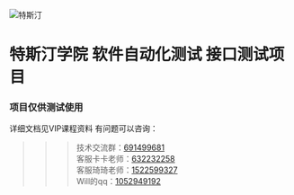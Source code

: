 ![特斯汀](http://www.testingedu.com.cn/wp-content/themes/busiprof/images/logo.png "特斯汀")
#  特斯汀学院 软件自动化测试 接口测试项目 
### 项目仅供测试使用

详细文档见VIP课程资料
有问题可以咨询：
>>>技术交流群：[691499681](http://wpa.qq.com/msgrd?v=3&uin=691499681&site=qq&menu=yes "特斯汀") <br>
>>>客服卡卡老师：[632232258](http://wpa.qq.com/msgrd?v=3&uin=632232258&site=qq&menu=yes "特斯汀") <br>
>>>客服琦琦老师：[1522599327](http://wpa.qq.com/msgrd?v=3&uin=1522599327&site=qq&menu=yes "特斯汀") <br>
>>>Will的qq：[1052949192](http://wpa.qq.com/msgrd?v=3&uin=1052949192&site=qq&menu=yes "特斯汀") <br>
